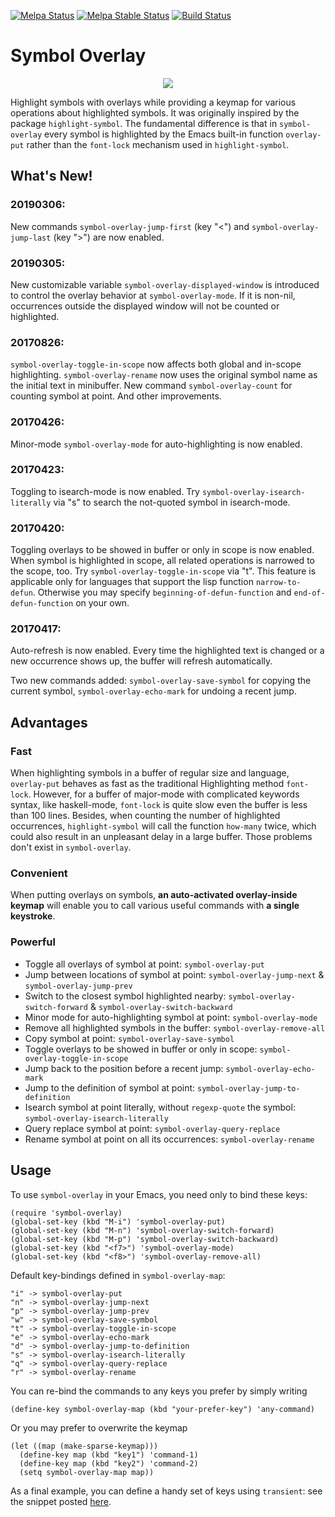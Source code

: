[![Melpa Status](http://melpa.org/packages/ibuffer-vc-badge.svg)](http://melpa.org/#/ibuffer-vc)
[![Melpa Stable Status](http://stable.melpa.org/packages/ibuffer-vc-badge.svg)](http://stable.melpa.org/#/ibuffer-vc)
[![Build Status](https://github.com/wolray/symbol-overlay/actions/workflows/test.yml/badge.svg)](https://github.com/wolray/symbol-overlay/actions/workflows/test.yml)

# Symbol Overlay

<p align="center">
  <img src="screenshot-black.png">
</p>

Highlight symbols with overlays while providing a keymap for various operations about highlighted symbols.  It was originally inspired by the package `highlight-symbol`.  The fundamental difference is that in `symbol-overlay` every symbol is highlighted by the Emacs built-in function `overlay-put` rather than the `font-lock` mechanism used in `highlight-symbol`.

What's New!
---

### 20190306:

New commands `symbol-overlay-jump-first` (key "<") and `symbol-overlay-jump-last` (key ">") are now enabled.

### 20190305:

New customizable variable `symbol-overlay-displayed-window` is introduced to control the overlay behavior at `symbol-overlay-mode`. If it is non-nil, occurrences outside the displayed window will not be counted or highlighted.

### 20170826:

`symbol-overlay-toggle-in-scope` now affects both global and in-scope highlighting. `symbol-overlay-rename` now uses the original symbol name as the initial text in minibuffer. New command `symbol-overlay-count` for counting symbol at point. And other improvements.

### 20170426:

Minor-mode `symbol-overlay-mode` for auto-highlighting is now enabled.

### 20170423:

Toggling to isearch-mode is now enabled. Try `symbol-overlay-isearch-literally` via "s" to search the not-quoted symbol in isearch-mode.

### 20170420:

Toggling overlays to be showed in buffer or only in scope is now enabled.  When symbol is highlighted in scope, all related operations is narrowed to the scope, too. Try `symbol-overlay-toggle-in-scope` via "t".  This feature is applicable only for languages that support the lisp function `narrow-to-defun`. Otherwise you may specify `beginning-of-defun-function` and `end-of-defun-function` on your own.

### 20170417:

Auto-refresh is now enabled. Every time the highlighted text is changed or a new occurrence shows up, the buffer will refresh automatically.

Two new commands added: `symbol-overlay-save-symbol` for copying the current symbol, `symbol-overlay-echo-mark` for undoing a recent jump.

Advantages
---

### Fast

When highlighting symbols in a buffer of regular size and language, `overlay-put` behaves as fast as the traditional Highlighting method `font-lock`.  However, for a buffer of major-mode with complicated keywords syntax, like haskell-mode, `font-lock` is quite slow even the buffer is less than 100 lines.  Besides, when counting the number of highlighted occurrences, `highlight-symbol` will call the function `how-many` twice, which could also result in an unpleasant delay in a large buffer.  Those problems don't exist in `symbol-overlay`.

### Convenient

When putting overlays on symbols, **an auto-activated overlay-inside keymap** will enable you to call various useful commands with **a single keystroke**.

### Powerful

- Toggle all overlays of symbol at point: `symbol-overlay-put`
- Jump between locations of symbol at point: `symbol-overlay-jump-next` & `symbol-overlay-jump-prev`
- Switch to the closest symbol highlighted nearby: `symbol-overlay-switch-forward` & `symbol-overlay-switch-backward`
- Minor mode for auto-highlighting symbol at point: `symbol-overlay-mode`
- Remove all highlighted symbols in the buffer: `symbol-overlay-remove-all`
- Copy symbol at point: `symbol-overlay-save-symbol`
- Toggle overlays to be showed in buffer or only in scope: `symbol-overlay-toggle-in-scope`
- Jump back to the position before a recent jump: `symbol-overlay-echo-mark`
- Jump to the definition of symbol at point: `symbol-overlay-jump-to-definition`
- Isearch symbol at point literally, without `regexp-quote` the symbol: `symbol-overlay-isearch-literally`
- Query replace symbol at point: `symbol-overlay-query-replace`
- Rename symbol at point on all its occurrences: `symbol-overlay-rename`

Usage
---

To use `symbol-overlay` in your Emacs, you need only to bind these keys:

    (require 'symbol-overlay)
	(global-set-key (kbd "M-i") 'symbol-overlay-put)
	(global-set-key (kbd "M-n") 'symbol-overlay-switch-forward)
	(global-set-key (kbd "M-p") 'symbol-overlay-switch-backward)
	(global-set-key (kbd "<f7>") 'symbol-overlay-mode)
	(global-set-key (kbd "<f8>") 'symbol-overlay-remove-all)

Default key-bindings defined in `symbol-overlay-map`:

    "i" -> symbol-overlay-put
	"n" -> symbol-overlay-jump-next
	"p" -> symbol-overlay-jump-prev
    "w" -> symbol-overlay-save-symbol
	"t" -> symbol-overlay-toggle-in-scope
    "e" -> symbol-overlay-echo-mark
	"d" -> symbol-overlay-jump-to-definition
	"s" -> symbol-overlay-isearch-literally
	"q" -> symbol-overlay-query-replace
	"r" -> symbol-overlay-rename

You can re-bind the commands to any keys you prefer by simply writing

    (define-key symbol-overlay-map (kbd "your-prefer-key") 'any-command)

Or you may prefer to overwrite the keymap

    (let ((map (make-sparse-keymap)))
      (define-key map (kbd "key1") 'command-1)
      (define-key map (kbd "key2") 'command-2)
      (setq symbol-overlay-map map))
 
As a final example, you can define a handy set of keys using `transient`:
see the snippet posted [here](https://github.com/wolray/symbol-overlay/issues/59).
